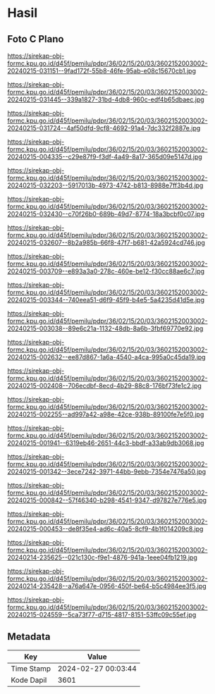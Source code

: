 # Hasil

## Foto C Plano

https://sirekap-obj-formc.kpu.go.id/d45f/pemilu/pdpr/36/02/15/20/03/3602152003002-20240215-031151--9fad172f-55b8-46fe-95ab-e08c15670cb1.jpg

https://sirekap-obj-formc.kpu.go.id/d45f/pemilu/pdpr/36/02/15/20/03/3602152003002-20240215-031445--339a1827-31bd-4db8-960c-edf4b65dbaec.jpg

https://sirekap-obj-formc.kpu.go.id/d45f/pemilu/pdpr/36/02/15/20/03/3602152003002-20240215-031724--4af50dfd-9cf8-4692-91a4-7dc332f2887e.jpg

https://sirekap-obj-formc.kpu.go.id/d45f/pemilu/pdpr/36/02/15/20/03/3602152003002-20240215-004335--c29e87f9-f3df-4a49-8a17-365d09e5147d.jpg

https://sirekap-obj-formc.kpu.go.id/d45f/pemilu/pdpr/36/02/15/20/03/3602152003002-20240215-032203--5917013b-4973-4742-b813-8988e7ff3b4d.jpg

https://sirekap-obj-formc.kpu.go.id/d45f/pemilu/pdpr/36/02/15/20/03/3602152003002-20240215-032430--c70f26b0-689b-49d7-8774-18a3bcbf0c07.jpg

https://sirekap-obj-formc.kpu.go.id/d45f/pemilu/pdpr/36/02/15/20/03/3602152003002-20240215-032607--8b2a985b-66f8-47f7-b681-42a5924cd746.jpg

https://sirekap-obj-formc.kpu.go.id/d45f/pemilu/pdpr/36/02/15/20/03/3602152003002-20240215-003709--e893a3a0-278c-460e-be12-f30cc88ae6c7.jpg

https://sirekap-obj-formc.kpu.go.id/d45f/pemilu/pdpr/36/02/15/20/03/3602152003002-20240215-003344--740eea51-d6f9-45f9-b4e5-5a4235d41d5e.jpg

https://sirekap-obj-formc.kpu.go.id/d45f/pemilu/pdpr/36/02/15/20/03/3602152003002-20240215-003038--89e6c21a-1132-48db-8a6b-3fbf69770e92.jpg

https://sirekap-obj-formc.kpu.go.id/d45f/pemilu/pdpr/36/02/15/20/03/3602152003002-20240215-002632--ee87d867-1a6a-4540-a4ca-995a0c45da19.jpg

https://sirekap-obj-formc.kpu.go.id/d45f/pemilu/pdpr/36/02/15/20/03/3602152003002-20240215-002408--706ecdbf-8ecd-4b29-88c8-176bf73fe1c2.jpg

https://sirekap-obj-formc.kpu.go.id/d45f/pemilu/pdpr/36/02/15/20/03/3602152003002-20240215-002255--ad997a42-a98e-42ce-938b-89100fe7e5f0.jpg

https://sirekap-obj-formc.kpu.go.id/d45f/pemilu/pdpr/36/02/15/20/03/3602152003002-20240215-001941--6319eb46-2651-44c3-bbdf-a33ab9db3068.jpg

https://sirekap-obj-formc.kpu.go.id/d45f/pemilu/pdpr/36/02/15/20/03/3602152003002-20240215-001342--3ece7242-3971-44bb-9ebb-7354e7476a50.jpg

https://sirekap-obj-formc.kpu.go.id/d45f/pemilu/pdpr/36/02/15/20/03/3602152003002-20240215-000842--57f46340-b298-4541-9347-d97827e776e5.jpg

https://sirekap-obj-formc.kpu.go.id/d45f/pemilu/pdpr/36/02/15/20/03/3602152003002-20240215-000453--de8f35e4-ad6c-40a5-8cf9-4b1f014209c8.jpg

https://sirekap-obj-formc.kpu.go.id/d45f/pemilu/pdpr/36/02/15/20/03/3602152003002-20240214-235625--021c130c-f9e1-4876-941a-1eee04fb1219.jpg

https://sirekap-obj-formc.kpu.go.id/d45f/pemilu/pdpr/36/02/15/20/03/3602152003002-20240214-235428--a76a647e-0956-450f-be64-b5c4984ee3f5.jpg

https://sirekap-obj-formc.kpu.go.id/d45f/pemilu/pdpr/36/02/15/20/03/3602152003002-20240215-024559--5ca73f77-d715-4817-8151-53ffc09c55ef.jpg


## Metadata

| Key        | Value               |
| ---------- | ------------------- |
| Time Stamp | 2024-02-27 00:03:44 |
| Kode Dapil | 3601                |



